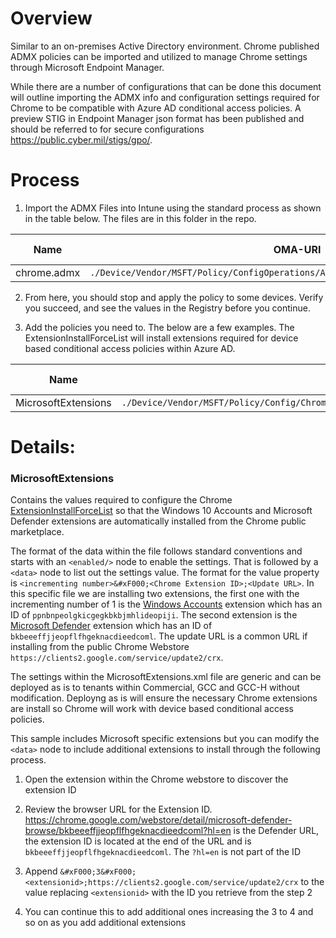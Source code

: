 # Overview

Similar to an on-premises Active Directory environment. Chrome published ADMX policies can be imported and utilized to manage Chrome settings through Microsoft Endpoint Manager. 

While there are a number of configurations that can be done this document will outline importing the ADMX info and configuration settings required for Chrome to be compatible with Azure AD conditional access policies. A preview STIG in Endpoint Manager json format has been published and should be referred to for secure configurations https://public.cyber.mil/stigs/gpo/. 

# Process

1. Import the ADMX Files into Intune using the standard process as shown in the table below. The files are in this folder in the repo.

| Name                               | OMA-URI                                                                                                 | Data type |
|------------------------------------|---------------------------------------------------------------------------------------------------------|-----------|
| chrome.admx | `./Device/Vendor/MSFT/Policy/ConfigOperations/ADMXInstall/Chrome/Policy/ChromeADMX` | String    |

2. From here, you should stop and apply the policy to some devices. Verify you succeed, and see the values in the Registry before you continue.

3. Add the policies you need to. The below are a few examples. The ExtensionInstallForceList will install extensions required for device based conditional access policies within Azure AD. 
  
| Name                             | OMA-URI                                                                                                              | Data type |
|----------------------------------|----------------------------------------------------------------------------------------------------------------------|-----------|
| MicrosoftExtensions            | `./Device/Vendor/MSFT/Policy/Config/Chrome~Policy~googlechrome~Extensions/ExtensionInstallForcelist`               | String    |


# Details:

### MicrosoftExtensions
Contains the values required to configure the Chrome [ExtensionInstallForceList](https://chromeenterprise.google/policies/?policy=ExtensionInstallForcelist) so that the Windows 10 Accounts and Microsoft Defender extensions are automatically installed from the Chrome public marketplace.

The format of the data within the file follows standard conventions and starts with an `<enabled/>` node to enable the settings. That is followed by a `<data>` node to list out the settings value. The format for the value property is `<incrementing number>&#xF000;<Chrome Extension ID>;<Update URL>`. In this specific file we are installing two extensions, the first one with the incrementing number of 1 is the [Windows Accounts](https://chrome.google.com/webstore/detail/windows-10-accounts/ppnbnpeolgkicgegkbkbjmhlideopiji?hl=en) extension which has an ID of `ppnbnpeolgkicgegkbkbjmhlideopiji`. The second extension is the [Microsoft Defender](https://chrome.google.com/webstore/detail/microsoft-defender-browse/bkbeeeffjjeopflfhgeknacdieedcoml?hl=en) extension which has an ID of `bkbeeeffjjeopflfhgeknacdieedcoml`. The update URL is a common URL if installing from the public Chrome Webstore `https://clients2.google.com/service/update2/crx`. 

The settings within the MicrosoftExtensions.xml file are generic and can be deployed as is to tenants within Commercial, GCC and GCC-H without modification. Deployng as is will ensure the necessary Chrome extensions are install so Chrome will work with device based conditional access policies. 

This sample includes Microsoft specific extensions but you can modify the `<data>` node to include additional extensions to install through the following process. 

1) Open the extension within the Chrome webstore to discover the extension ID
2) Review the browser URL for the Extension ID.
https://chrome.google.com/webstore/detail/microsoft-defender-browse/bkbeeeffjjeopflfhgeknacdieedcoml?hl=en is the Defender URL, the extension ID is located at the end of the URL and is `bkbeeeffjjeopflfhgeknacdieedcoml`. The `?hl=en` is not part of the ID 

3) Append `&#xF000;3&#xF000;<extensionid>;https://clients2.google.com/service/update2/crx` to the value replacing `<extensionid>` with the ID you retrieve from the step 2
4) You can continue this to add additional ones increasing the 3 to 4 and so on as you add additional extensions


